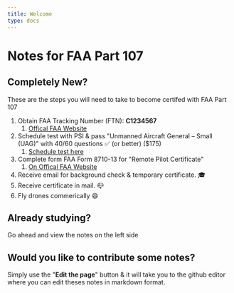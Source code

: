 ```yaml
---
title: Welcome
type: docs
---
```


# Notes for FAA Part 107

## Completely New?

These are the steps you will need to take to become certifed with FAA Part 107

1. Obtain FAA Tracking Number (FTN): **C1234567**
   1. [Offical FAA Website](https://iacra.faa.gov/)
2. Schedule test with PSI & pass "Unmanned Aircraft General – Small (UAG)" with 40/60 questions ✅ (or better) ($175)
   1. [Schedule test here](https://faa.psiexams.com/faa/login)
3. Complete form FAA Form 8710-13 for "Remote Pilot Certificate"
   1. [On Offical FAA Website](https://iacra.faa.gov)
4. Receive email for background check & temporary certificate. 🎓
5. Receive certificate in mail. 📪
6. Fly drones commerically 😄

## Already studying?

Go ahead and view the notes on the left side

## Would you like to contribute some notes?

Simply use the "**Edit the page**" button & it will take you to the github editor where you can edit theses notes in markdown format.
